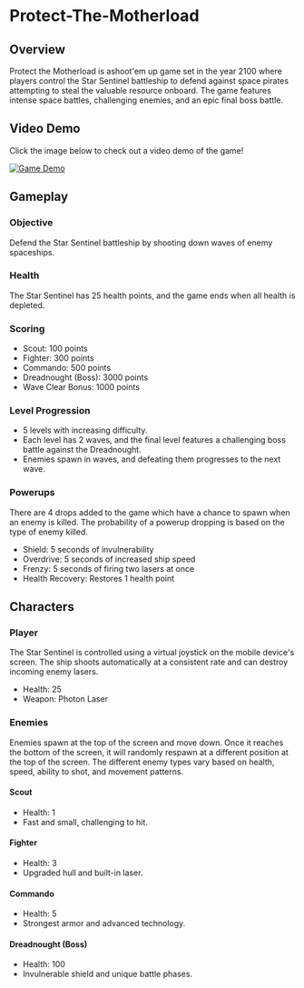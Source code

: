 # Protect-The-Motherload

## Overview
Protect the Motherload is ashoot'em up game set in the year 2100 where players control the Star Sentinel battleship to defend against space pirates attempting to steal the valuable resource onboard. The game features intense space battles, challenging enemies, and an epic final boss battle.

## Video Demo
Click the image below to check out a video demo of the game!

[![Game Demo](https://img.youtube.com/vi/np2RdrUV0KU/0.jpg)](https://www.youtube.com/watch?v=YOUR_VIDEO_ID_HERE)




## Gameplay

### Objective
Defend the Star Sentinel battleship by shooting down waves of enemy spaceships.

### Health
The Star Sentinel has 25 health points, and the game ends when all health is depleted.

### Scoring
* Scout: 100 points
* Fighter: 300 points
* Commando: 500 points
* Dreadnought (Boss): 3000 points
* Wave Clear Bonus: 1000 points

### Level Progression
* 5 levels with increasing difficulty.
* Each level has 2 waves, and the final level features a challenging boss battle against the Dreadnought.
* Enemies spawn in waves, and defeating them progresses to the next wave.

### Powerups
There are 4 drops added to the game which have a chance to spawn when an enemy is killed. The probability of a powerup dropping is based on the type of enemy killed.
* Shield: 5 seconds of invulnerability
* Overdrive: 5 seconds of increased ship speed
* Frenzy: 5 seconds of firing two lasers at once
* Health Recovery: Restores 1 health point

## Characters
### Player
The Star Sentinel is controlled using a virtual joystick on the mobile device's screen. The ship shoots automatically at a consistent rate and can destroy incoming enemy lasers. 
* Health: 25
* Weapon: Photon Laser

### Enemies
Enemies spawn at the top of the screen and move down. Once it reaches the bottom of the screen, it will randomly respawn at a different position at the top of the screen. The different enemy types vary based on health, speed, ability to shot, and movement patterns. 
#### Scout
* Health: 1
* Fast and small, challenging to hit.
#### Fighter
* Health: 3
* Upgraded hull and built-in laser.
#### Commando
* Health: 5
* Strongest armor and advanced technology.
#### Dreadnought (Boss)
* Health: 100
* Invulnerable shield and unique battle phases.
